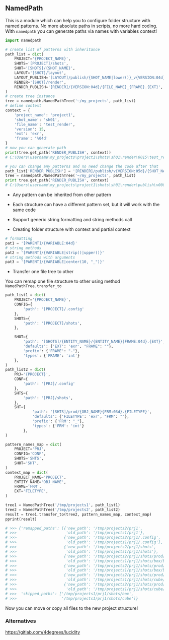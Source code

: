 ## NamedPath

This is a module which can help you to configure folder structure with named patterns. 
No more absolute paths in scripts, no more hard coding. 
With `namedpath` you can generate paths via names with variables context!

```python
import namedpath

# create list of patterns with inheritance
path_list = dict(
    PROJECT='{PROJECT_NAME}',
    SHOTS='[PROJECT]/shots',
    SHOT='[SHOTS]/{SHOT_NAME}',
    LAYOUT='[SHOT]/layout',
    LAYOUT_PUBLISH='[LAYOUT]/publish/{SHOT_NAME|lower()}_v{VERSION:04d}/{SHOT_NAME|lower()}.exr',
    RENDER='[SHOT]/render',
    RENDER_PUBLISH='[RENDER]/{VERSION:04d}/{FILE_NAME}_{FRAME}.{EXT}',
)
# create tree instance
tree = namedpath.NamedPathTree('~/my_projects', path_list)
# define context
context = {
    'project_name': 'project1',
    'shot_name': 'sh01',
    'file_name': 'test_render',
    'version': 15,
    'ext': 'exr',
    'frame': '%04d'
}
# now you can generate path
print(tree.get_path('RENDER_PUBLISH', context))
# C:\Users\username\my_projects\project1\shots\sh01\render\0015\test_render_%04d.exr

# you can change any patterns and no need change the code after that
path_list['RENDER_PUBLISH'] = '[RENDER]/publish/v{VERSION:05d}/{SHOT_NAME}_rnd_{FRAME}.{EXT}'
tree = namedpath.NamedPathTree('~/my_projects', path_list)
print tree.get_path('RENDER_PUBLISH', context)
# C:\Users\username\my_projects\project1\shots\sh01\render\publish\v00015\sh01_rnd_%04d.exr
```

- Any  pattern can be inherited from other pattern

- Each structure can have a different pattern set, but it will work with the same code

- Support generic string formatting and string methods call

- Creating folder structure with context and partial context

```python
# formatting
pat1 = '[PARENT]/{VARIABLE:04d}'
# string methods
pat2 = '[PARENT]/{VARIABLE|strip()|upper()}'
# string methods with arguments
pat3 = '[PARENT]/{VARIABLE|center(10, "_")}'
```

- Transfer one file tree to other

You can remap one file structure to other using method `NamedPathTree.transfer_to`

```python
path_list1 = dict(
    PROJECT='{PROJECT_NAME}',
    CONFIG={
        'path': '[PROJECT]/.config'
    },
    SHOTS={
        'path': '[PROJECT]/shots',
    },

    SHOT={
        'path': '[SHOTS]/{ENTITY_NAME}/{ENTITY_NAME}{FRAME:04d}.{EXT}',
        'defaults': {'EXT': 'exr', "FRAME": ""},
        'prefix': {'FRAME': "-"},
        'types': {'FRAME': 'int'}
    },
)
path_list2 = dict(
    PRJ='{PROJECT}',
    CONF={
        'path': '[PRJ]/.config'
    },
    SHTS={
        'path': '[PRJ]/shots',
    },
    SHT={
            'path': '[SHTS]/prod/{OBJ_NAME}{FRM:03d}.{FILETYPE}',
            'defaults': {'FILETYPE': 'exr', "FRM": ""},
            'prefix': {'FRM': "_"},
            'types': {'FRM': 'int'}
        },
)

pattern_names_map = dict(
    PROJECT='PRJ',
    CONFIG='CONF',
    SHOTS='SHTS',
    SHOT='SHT',
)
context_map = dict(
    PROJECT_NAME='PROJECT',
    ENTITY_NAME='OBJ_NAME',
    FRAME='FRM',
    EXT='FILETYPE',
)

tree1 = NamedPathTree('/tmp/projects1', path_list1)
tree2 = NamedPathTree('/tmp/projects2', path_list2)
result = tree1.transfer_to(tree2, pattern_names_map, context_map)
pprint(result)

# >>> {'remapped_paths': [{'new_path': '/tmp/projects2/prj1',
# >>>                      'old_path': '/tmp/projects1/prj1'},
# >>>                     {'new_path': '/tmp/projects2/prj1/.config',
# >>>                      'old_path': '/tmp/projects1/prj1/.config'},
# >>>                     {'new_path': '/tmp/projects2/prj1/shots',
# >>>                      'old_path': '/tmp/projects1/prj1/shots'},
# >>>                     {'new_path': '/tmp/projects2/prj1/shots/prod/box001.exr',
# >>>                      'old_path': '/tmp/projects1/prj1/shots/box/box0001.exr'},
# >>>                     {'new_path': '/tmp/projects2/prj1/shots/prod/box002.exr',
# >>>                      'old_path': '/tmp/projects1/prj1/shots/box/box0002.exr'},
# >>>                     {'new_path': '/tmp/projects2/prj1/shots/prod/cube001.exr',
# >>>                      'old_path': '/tmp/projects1/prj1/shots/cube/cube_0001.exr'},
# >>>                     {'new_path': '/tmp/projects2/prj1/shots/prod/cube002.exr',
# >>>                      'old_path': '/tmp/projects1/prj1/shots/cube/cube_0002.exr'}],
# >>>  'skipped_paths': ['/tmp/projects1/prj1/shots/box',
# >>>                    '/tmp/projects1/prj1/shots/cube']}


```

Now you can move or copy all files to the new project structure!


### Alternatives

https://gitlab.com/4degrees/lucidity
